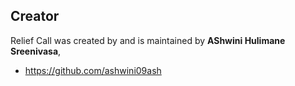 
## Creator

Relief Call was created by and is maintained by **AShwini Hulimane Sreenivasa**, 


* https://github.com/ashwini09ash

